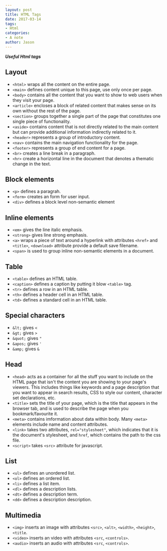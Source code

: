 ```yaml
---
layout: post
title: HTML Tags
date: 2017-03-14
tags:
- Html
categories:
- A note
author: Jason
---
```

<p><strong><em>Useful Html tags</em></strong></p>

## Layout
* `<html>` wraps all the content on the entire page.
* `<main>` defines content unique to this page, use only once per page.
* `<body>` contains all the content that you want to show to web users when they visit your page.
* `<article>` encloses a block of related content that makes sense on its own without the rest of the page.
* `<section>` groups together a single part of the page that constitutes one single piece of functionality.
* `<aside>` contains content that is not directly related to the main content but can provide additional information indirectly related to it.
* `<header>` represents a group of introductory content.
* `<nav>` contains the main navigation functionality for the page.
* `<footer>` represents a group of end content for a page.
* `<br>` creates a line break in a paragraph.
* `<hr>` create a horizontal line in the document that denotes a thematic change in the text.

## Block elements
* `<p>` defines a paragrah.
* `<form>` creates an form for user input.
* `<div>` defines a block level non-semantic element

## Inline elements
* `<em>` gives the line italic emphasis.
* `<strong>` gives line strong emphasis.
* `<a>` wraps a piece of text around a hyperlink with attributes `<href>` and `<title>`, `<download>` attribute provide a default save filename.
* `<span>` is used to group inline non-semantic elements in a document.

## Table
* `<table>` defines an HTML table.
* `<caption>` defines a caption by putting it blow `<table>` tag.
* `<tr>` defines a row in an HTML table.
* `<th>` defines a header cell in an HTML table.
* `<td>` defines a standard cell in an HTML table.

## Special characters
* `&lt;` gives `<`
* `&gt;` gives `>`
* `&quot;` gives `"`
* `&apos;` gives `'`
* `&amp;` gives `&`

## Head
* `<head>` acts as a container for all the stuff you want to include on the HTML page that isn't the content you are showing to your page's viewers. This includes things like keywords and a page description that you want to appear in search results, CSS to style our content, character set declarations, etc.
* `<title>` sets the title of your page, which is the title that appears in the browser tab, and is used to describe the page when you bookmark/favourite it.
* `<meta>` contains imformation about  data within body. Many `<meta>` elements include name and content attributes.
* `<link>` takes two attributes, `rel="stylesheet"`, which indicates that it is the document's stylesheet, and `href`, which contains the path to the css file.
* `<script>` takes `<src>` attribute for javascript.

## List
* `<ul>` defines an unordered list.
* `<ol>` defines an ordered list.
* `<li>` defines a list item.
* `<dl>` defines a description lists.
* `<dt>` defines a description term.
* `<dd>` defines a description description.

## Multimedia
* `<img>` inserts an image with attributes `<src>`, `<alt>`, `<width>`, `<height>`, `<title`.
* `<video>` inserts an video with attributes `<src`, `<controls>`.
* `<audio>` inserts an audio with attributes `<src`, `<controls>`.
